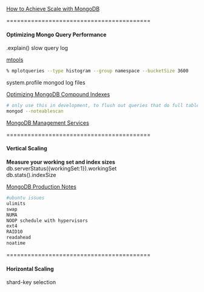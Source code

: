 

[How to Achieve Scale with MongoDB](https://www.mongodb.com/presentations/webinar-how-achieve-scale-mongodb?mkt_tok=3RkMMJWWfF9wsRoku6TKd%2B%2FhmjTEU5z16u4pXqC%2Fipt41El3fuXBP2XqjvpVQcNqPLnIRw8FHZNpywVWM8TILNEXt916OAznAWg%3D)  

=========================================
#### Optimizing Mongo Query Performance

.explain()
slow query log

[mtools](http://github.com/rueckstiess/mtools)  
````sh
% mplotqueries --type histogram --group namespace --bucketSize 3600
````

system.profile
mongod log files


[Optimizing MongoDB Compound Indexes](http://emptysqua.re/blog/optimizing-mongodb-compound-indexes)  

````sh
# only use this in development, to flush out queries that do full table scans!
mongod --noteablescan
````
[MongoDB Management Services](https://mms.mongodb.com/)  



=========================================
#### Vertical Scaling

**Measure your working set and index sizes**  
db.serverStatus({workingSet:1}).workingSet  
db.stats().indexSize  

[MongoDB Production Notes](http://docs.mongodb.org/manual/administration/production-notes/)  

````sh
#ubuntu issues
ulimits
swap
NUMA 
NOOP schedule with hypervisors
ext4
RAID10
readahead
noatime
````



=========================================
#### Horizontal Scaling


shard-key selection




